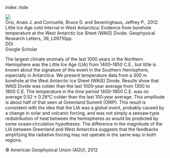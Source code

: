 index: hide

<div class="Citation">
    <div class="Citation-thumb CitationThumb-linked"  data-href="https://doi.org/10.1029/2012gl051260">
      <img src="https://static.claimspace.cloud/climate-study-static/refs/thumbs/5/Orsi_et_al_2012-thumb.png" />
    </div>

  <div class="Citation-body">
    <div class="Citation-text">Orsi, Anais J. and Cornuelle, Bruce D. and Severinghaus, Jeffrey P., 2012: Little Ice Age cold interval in West Antarctica: Evidence from borehole temperature at the West Antarctic Ice Sheet (WAIS) Divide. <span class="Article-journal">Geophysical Research Letters, </span><span class="Article-volume">39, </span>L09710pp.</div>
    <div class="Citation-links">
      <div class="CitationLink" data-href="https://doi.org/10.1029/2012gl051260">
        <div class="CitationLink-icon CitationLink-Doi"></div>
        <div class="CitationLink-text">DOI</div>
      </div>
      <div class="CitationLink" data-href="https://scholar.google.com/scholar?q=10.1029/2012gl051260">
        <div class="CitationLink-icon CitationLink-Scholar"></div>
        <div class="CitationLink-text">Google Scholar</div>
      </div>
    </div>
  </div>
</div>

The largest climate anomaly of the last 1000 years in the Northern Hemisphere was the Little Ice Age (LIA) from 1400–1850 C.E., but little is known about the signature of this event in the Southern Hemisphere, especially in Antarctica. We present temperature data from a 300 m borehole at the West Antarctic Ice Sheet (WAIS) Divide. Results show that WAIS Divide was colder than the last 1000‐year average from 1300 to 1800 C.E. The temperature in the time period 1400–1800 C.E. was on average 0.52 ± 0.28°C colder than the last 100‐year average. This amplitude is about half of that seen at Greenland Summit (GRIP). This result is consistent with the idea that the LIA was a global event, probably caused by a change in solar and volcanic forcing, and was not simply a seesaw‐type redistribution of heat between the hemispheres as would be predicted by some ocean‐circulation hypotheses. The difference in the magnitude of the LIA between Greenland and West Antarctica suggests that the feedbacks amplifying the radiative forcing may not operate in the same way in both regions.

<div class="Citation-copy">
&copy; American Geophysical Union (AGU), 2012
</div>